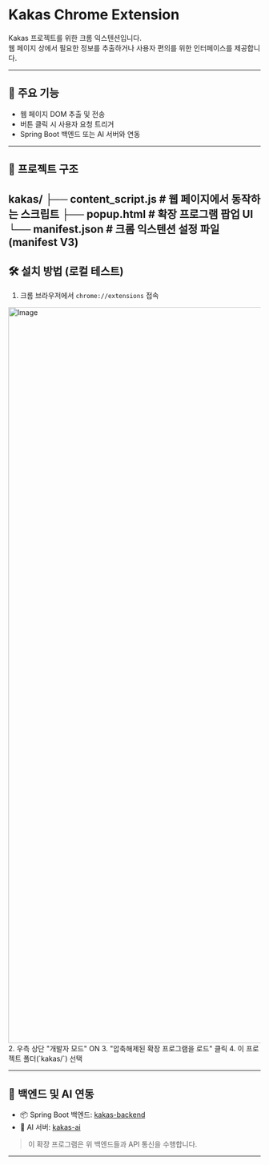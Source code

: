 # Kakas Chrome Extension

Kakas 프로젝트를 위한 크롬 익스텐션입니다.  
웹 페이지 상에서 필요한 정보를 추출하거나 사용자 편의를 위한 인터페이스를 제공합니다.

---

## 🚀 주요 기능

- 웹 페이지 DOM 추출 및 전송
- 버튼 클릭 시 사용자 요청 트리거
- Spring Boot 백엔드 또는 AI 서버와 연동

---

## 📁 프로젝트 구조
kakas/
├── content_script.js       # 웹 페이지에서 동작하는 스크립트
├── popup.html              # 확장 프로그램 팝업 UI
└── manifest.json           # 크롬 익스텐션 설정 파일 (manifest V3)
---

## 🛠️ 설치 방법 (로컬 테스트)
1. 크롬 브라우저에서 `chrome://extensions` 접속
<img width="1470" alt="Image" src="https://github.com/user-attachments/assets/d080a00a-7c63-4fcd-84d2-c845189beca7" />
2. 우측 상단 "개발자 모드" ON
3. "압축해제된 확장 프로그램을 로드" 클릭
4. 이 프로젝트 폴더(`kakas/`) 선택

---

## 🔗 백엔드 및 AI 연동

- 📦 Spring Boot 백엔드: [kakas-backend](https://github.com/capstone-kakas/backend)
- 🧠 AI 서버: [kakas-ai](https://github.com/capstone-kakas/ai)

> 이 확장 프로그램은 위 백엔드들과 API 통신을 수행합니다.

---